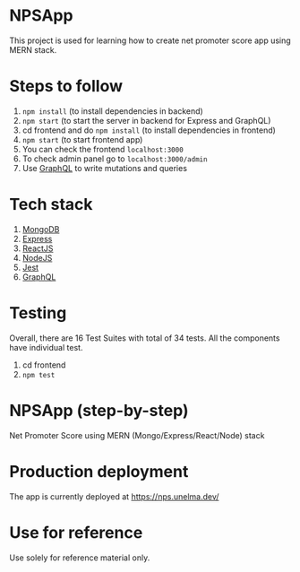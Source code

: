 # NPSApp

This project is used for learning how to create net promoter score app using MERN stack.

# Steps to follow

1. `npm install` (to install dependencies in backend)
2. `npm start` (to start the server in backend for Express and GraphQL)
3. cd frontend and do `npm install` (to install dependencies in frontend)
4. `npm start` (to start frontend app)
5. You can check the frontend `localhost:3000`
6. To check admin panel go to `localhost:3000/admin`
7. Use [GraphQL](https://graphql.org/) to write mutations and queries

# Tech stack

1.  [MongoDB](https://www.mongodb.com/)
2.  [Express](https://expressjs.com/)
3.  [ReactJS](https://reactjs.org/)
4.  [NodeJS](https://nodejs.org/en/)
5.  [Jest](https://jestjs.io/)
6.  [GraphQL](https://graphql.org/)

# Testing

Overall, there are 16 Test Suites with total of 34 tests. All the components have individual test.

1. cd frontend
2. `npm test`

# NPSApp (step-by-step)

Net Promoter Score using MERN (Mongo/Express/React/Node) stack

# Production deployment

The app is currently deployed at https://nps.unelma.dev/

# Use for reference

Use solely for reference material only.
